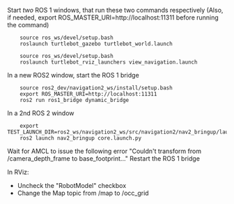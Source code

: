 


Start *two* ROS 1 windows, that run these two commands respectively (Also, if needed, export ROS_MASTER_URI=http://localhost:11311 before running the command)
```
    source ros_ws/devel/setup.bash
    roslaunch turtlebot_gazebo turtlebot_world.launch
```
```
    source ros_ws/devel/setup.bash
    roslaunch turtlebot_rviz_launchers view_navigation.launch
```
In a new ROS2 window, start the ROS 1 bridge
```
    source ros2_dev/navigation2_ws/install/setup.bash
    export ROS_MASTER_URI=http://localhost:11311
    ros2 run ros1_bridge dynamic_bridge
```
In a 2nd ROS 2 window
```
    export TEST_LAUNCH_DIR=ros2_ws/navigation2_ws/src/navigation2/nav2_bringup/launch
    ros2 launch nav2_bringup core.launch.py
```

Wait for AMCL to issue the following error "Couldn't transform from /camera_depth_frame to base_footprint..."
Restart the ROS 1 bridge

In RViz:
 - Uncheck the "RobotModel" checkbox
 - Change the Map topic from /map to /occ_grid


 
